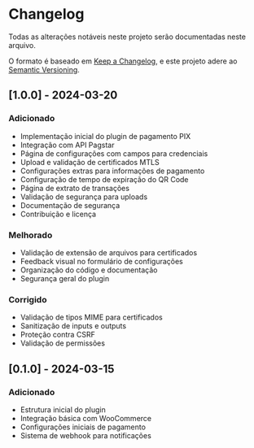 # Changelog

Todas as alterações notáveis neste projeto serão documentadas neste arquivo.

O formato é baseado em [Keep a Changelog](https://keepachangelog.com/pt-BR/1.0.0/),
e este projeto adere ao [Semantic Versioning](https://semver.org/lang/pt-BR/).

## [1.0.0] - 2024-03-20

### Adicionado
- Implementação inicial do plugin de pagamento PIX
- Integração com API Pagstar
- Página de configurações com campos para credenciais
- Upload e validação de certificados MTLS
- Configurações extras para informações de pagamento
- Configuração de tempo de expiração do QR Code
- Página de extrato de transações
- Validação de segurança para uploads
- Documentação de segurança
- Contribuição e licença

### Melhorado
- Validação de extensão de arquivos para certificados
- Feedback visual no formulário de configurações
- Organização do código e documentação
- Segurança geral do plugin

### Corrigido
- Validação de tipos MIME para certificados
- Sanitização de inputs e outputs
- Proteção contra CSRF
- Validação de permissões

## [0.1.0] - 2024-03-15

### Adicionado
- Estrutura inicial do plugin
- Integração básica com WooCommerce
- Configurações iniciais de pagamento
- Sistema de webhook para notificações 